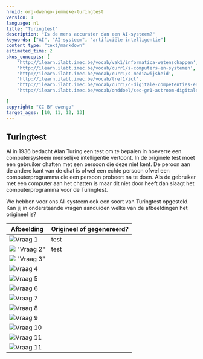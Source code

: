 ```yaml
---
hruid: org-dwengo-jommeke-turingtest
version: 1
language: nl
title: "Turingtest"
description: "Is de mens accurater dan een AI-systeem?"
keywords: ["AI", "AI-systeem", "artificiële intelligentie"]
content_type: "text/markdown"
estimated_time: 2
skos_concepts: [
    'http://ilearn.ilabt.imec.be/vocab/vak1/informatica-wetenschappen', 
    'http://ilearn.ilabt.imec.be/vocab/curr1/s-computers-en-systemen',
    'http://ilearn.ilabt.imec.be/vocab/curr1/s-mediawijsheid',
    'http://ilearn.ilabt.imec.be/vocab/tref1/ict',
    'http://ilearn.ilabt.imec.be/vocab/curr1/c-digitale-competenties-en-mediawijsheid',
    'http://ilearn.ilabt.imec.be/vocab/onddoel/sec-gr1-astroom-digitale-competenties-en-mediawijsheid-4.5',

]
copyright: "CC BY dwengo"
target_ages: [10, 11, 12, 13]
---
```


## Turingtest

Al in 1936 bedacht Alan Turing een test om te bepalen in hoeverre een computersysteem menselijke intelligentie vertoont. In de originele test moet een gebruiker chatten met een persoon die deze niet kent. De peroon aan de andere kant van de chat is ofwel een echte persoon ofwel een computerprogramma die een persoon probeert na te doen. Als de gebruiker met een computer aan het chatten is maar dit niet door heeft dan slaagt het computerprogramma voor de Turingtest.

We hebben voor ons AI-systeem ook een soort van Turingtest opgesteld. Kan jij in onderstaande vragen aanduiden welke van de afbeeldingen het origineel is?

| **Afbeelding** | **Origineel of gegenereerd?** |
|---------------------------|---|
| ![](img/turing/original/1.png "Vraag 1") | test |
| ![](img/turing/generated/7.png) "Vraag 2" | test |
| ![](img/turing/generated/11.png) "Vraag 3" | |
| ![Vraag 4](img/turing/generated/2.png) | |
| ![Vraag 5](img/turing/original/5.png)| |
| ![Vraag 6](img/turing/original/9.png)| |
| ![Vraag 7](img/turing/generated/3.png) | |
| ![Vraag 8](img/turing/original/10.png) | |
| ![Vraag 9](img/turing/generated/8.png) | |
| ![Vraag 10](img/turing/generated/9.png) | |
| ![Vraag 11](img/turing/generated/14.png) | |
| ![Vraag 11](img/turing/original/4.png) | |